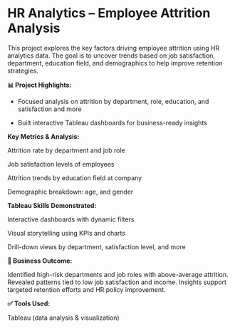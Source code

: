 # HR Analytics – Employee Attrition Analysis

This project explores the key factors driving employee attrition using HR analytics data. The goal is to uncover trends based on job satisfaction, department, education field, and demographics to help improve retention strategies.

**📊 Project Highlights:**

- Focused analysis on attrition by department, role, education, and satisfaction and more

- Built interactive Tableau dashboards for business-ready insights

**Key Metrics & Analysis:**

Attrition rate by department and job role

Job satisfaction levels of employees 

Attrition trends by education field at company

Demographic breakdown: age, and gender


**Tableau Skills Demonstrated:**

Interactive dashboards with dynamic filters

Visual storytelling using KPIs and charts

Drill-down views by department, satisfaction level, and more

**🎯 Business Outcome:**

Identified high-risk departments and job roles with above-average attrition. Revealed patterns tied to low job satisfaction and income. Insights support targeted retention efforts and HR policy improvement.


**✅ Tools Used:**

Tableau (data analysis & visualization) 



